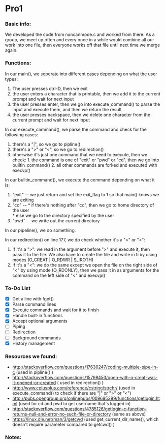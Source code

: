 # Pro1
### Basic info:
We developed the code from noncanmode.c and worked from there.
As a group, we meet up often and every once in a while would combine all our work into one file, then everyone works off that file until next time we merge again.


### Functions:
In our main(), we seperate into different cases depending on what the user types:
  1. The user presses ctrl-D, then we exit
  2. the user enters a character that is printable, then we add it to the current prompt and wait for next input
  3. the user presses enter, then we go into execute_command() to parse the input and execute them, and then we return the result
  4. the user presses backspace, then we delete one character from the current prompt and wait for next input
  
  
In our execute_command(), we parse the command and check for the following cases:
  1. there's a "|", so we go to pipline()
  2. there's a ">" or "<", so we go to redirection() 
  3. otherwise it's just one command that we need to execute, then we check:
    1. the command is one of "exit" or "pwd" or "cd", then we go into builtin_command()
    2. all other commands are forked and executed with execvp()

In our builtin_command(), we execute the command depending on what it is:
  1. "exit" -- we just return and set the exit_flag to 1 so that main() knows we are exiting
  2. "cd"   -- 
    * if there's nothing after "cd", then we go to home directory of the user   
    * else we go to the directory specified by the user
  3. "pwd"  -- we write out the current directory
  
In our pipeline(), we do something:

In our redirection() on line 177, we do check whether it's a ">" or "<":
  1. If it's a ">": we read in the argument before ">" and execute it, then pass it to the file. We also have to create the file and write in ti by using modes (O_CREAT | O_RDWR | S_IROTH)
  2. If it's a "<": we do the same except we open the file on the right side of "<" by using mode (O_RDONLY), then we pass it in as arguments for the command on the left side of "<" and execvp()

### To-Do List
- [x] Get a line with fget()
- [x] Parse command lines
- [x] Execute commands and wait for it to finish
- [x] Handle built-in functions
- [x] Accept optional arguments
- [ ] Piping
- [ ] Redirection
- [ ] Background commands
- [x] History management

### Resources we found:
  * http://stackoverflow.com/questions/17630247/coding-multiple-pipe-in-c (used in pipline() )
  * http://stackoverflow.com/questions/15798450/open-with-o-creat-was-it-opened-or-created ( used in redirection() )
  * http://www.cplusplus.com/reference/cstring/strchr/ (used in execute_command() to check if there are "|" or ">" or "<")
  * http://pubs.opengroup.org/onlinepubs/009695399/functions/getlogin.html (used for cd and pwd to get username that's logged in)
  * http://stackoverflow.com/questions/4785126/getlogin-c-function-returns-null-and-error-no-such-file-or-directory (same as above)
  * https://linux.die.net/man/3/getcwd (used get_current_dir_name(), which doesn't require parameter compared to getcwd() )
  
### Notes:

  
